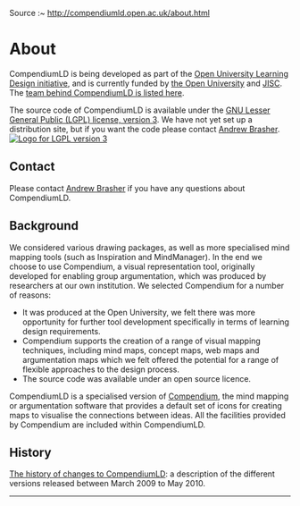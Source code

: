 
Source :~ <http://compendiumld.open.ac.uk/about.html>

# About

CompendiumLD is being developed as part of the [Open University Learning Design initiative](http://ouldi.open.ac.uk/), and is currently funded by [the Open University](http://www.open.ac.uk) and [JISC](https://www.jisc.ac.uk/). The [team behind CompendiumLD is listed here][team].

<a name="sourceCode" ></a>The source code of CompendiumLD is available under the [GNU Lesser General Public (LGPL) license, version 3][lgpl]. We have not yet set up a distribution site, but if you want the code please contact [Andrew Brasher][].  
[![Logo for LGPL version 3][lgpl-img]][lgpl]

## Contact

Please contact [Andrew Brasher][] if you have any questions about CompendiumLD.

## Background

We considered various drawing packages, as well as more specialised mind mapping tools (such as Inspiration and MindManager). In the end we choose to use Compendium, a visual representation tool, originally developed for enabling group argumentation, which was produced by researchers at our own institution. We selected Compendium for a number of reasons:

*   It was produced at the Open University, we felt there was more opportunity for further tool development specifically in terms of learning design requirements.
*   Compendium supports the creation of a range of visual mapping techniques, including mind maps, concept maps, web maps and argumentation maps which we felt offered the potential for a range of flexible approaches to the design process.
*   The source code was available under an open source licence.

CompendiumLD is a specialised version of [Compendium](http://compendium.open.ac.uk/institute/about.htm), the mind mapping or argumentation software that provides a default set of icons for creating maps to visualise the connections between ideas. All the facilities provided by Compendium are included within CompendiumLD.

## History

[The history of changes to CompendiumLD](documentation/history): a description of the different versions released between March 2009 to May 2010\.

[archive]: https://web.archive.org/web/20180331065515/http://compendiumld.open.ac.uk/about.html
[lgpl]: https://gnu.org/licenses/lgpl-3.0.html "Code: GNU Lesser General Public (LGPL) license, version 3"
[lgpl-img]: https://www.gnu.org/graphics/lgplv3-147x51.png
[team]: http://www.open.ac.uk/blogs/OULDI/?page_id=37
[andrew brasher]: mailto:a.j.brasher@open.ac.uk

---
